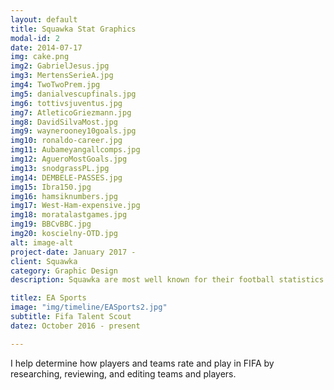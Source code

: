 ```yaml
---
layout: default
title: Squawka Stat Graphics
modal-id: 2
date: 2014-07-17
img: cake.png
img2: GabrielJesus.jpg
img3: MertensSerieA.jpg
img4: TwoTwoPrem.jpg
img5: danialvescupfinals.jpg
img6: tottivsjuventus.jpg
img7: AtleticoGriezmann.jpg
img8: DavidSilvaMost.jpg
img9: waynerooney10goals.jpg
img10: ronaldo-career.jpg
img11: Aubameyangallcomps.jpg
img12: AgueroMostGoals.jpg
img13: snodgrassPL.jpg
img14: DEMBELE-PASSES.jpg
img15: Ibra150.jpg
img16: hamsiknumbers.jpg
img17: West-Ham-expensive.jpg
img18: moratalastgames.jpg
img19: BBCvBBC.jpg
img20: koscielny-OTD.jpg
alt: image-alt
project-date: January 2017 -
client: Squawka
category: Graphic Design
description: Squawka are most well known for their football statistics and one of the most important things is to create visualisations and graphics of these stats that both looked good and portray the statistic. These graphics can range from a player's season by numbers to an interesting stat or milestone that a specific player has acomplished.

titlez: EA Sports
image: "img/timeline/EASports2.jpg"
subtitle: Fifa Talent Scout
datez: October 2016 - present

---
```

I help determine how players and teams rate and play in FIFA by researching, reviewing, and editing teams and players.
